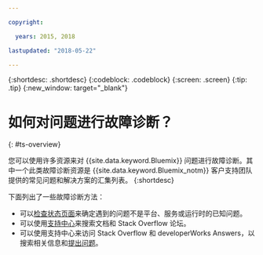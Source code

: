 ```yaml
---

copyright:

  years: 2015, 2018

lastupdated: "2018-05-22"

---
```


{:shortdesc: .shortdesc}
{:codeblock: .codeblock}
{:screen: .screen}
{:tip: .tip}
{:new_window: target="_blank"}


# 如何对问题进行故障诊断？
{: #ts-overview}

您可以使用许多资源来对 {{site.data.keyword.Bluemix}} 问题进行故障诊断。其中一个此类故障诊断资源是 {{site.data.keyword.Bluemix_notm}} 客户支持团队提供的常见问题和解决方案的汇集列表。
{:shortdesc}

下面列出了一些故障诊断方法：
* 可以[检查状态页面](/docs/get-support/ViewStatus.html#viewing-bluemix-status)来确定遇到的问题不是平台、服务或运行时的已知问题。
* 可以使用[支持中心](/docs/get-support/howtogetsupport.html#using-avatar)来搜索文档和 Stack Overflow 论坛。
* 可以使用支持中心来访问 Stack Overflow 和 developerWorks Answers，以搜索相关信息和[提出问题](/docs/get-support/howtogetsupport.html#asking-a-question)。
